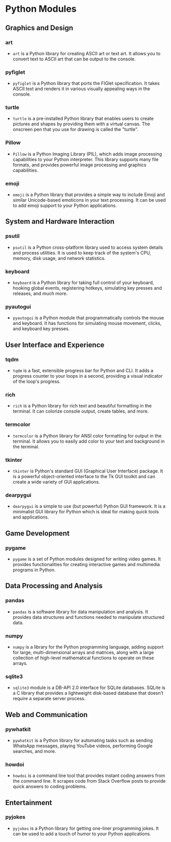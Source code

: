 # Python Modules

## Graphics and Design

### art
- `art` is a Python library for creating ASCII art or text art. It allows you to convert text to ASCII art that can be output to the console.

### pyfiglet
- `pyfiglet` is a Python library that ports the FIGlet specification. It takes ASCII text and renders it in various visually appealing ways in the console.

### turtle
- `turtle` is a pre-installed Python library that enables users to create pictures and shapes by providing them with a virtual canvas. The onscreen pen that you use for drawing is called the "turtle".

### Pillow
- `Pillow` is a Python Imaging Library (PIL), which adds image processing capabilities to your Python interpreter. This library supports many file formats, and provides powerful image processing and graphics capabilities.

### emoji
- `emoji` is a Python library that provides a simple way to include Emoji and similar Unicode-based emoticons in your text processing. It can be used to add emoji support to your Python applications.

## System and Hardware Interaction

### psutil
- `psutil` is a Python cross-platform library used to access system details and process utilities. It is used to keep track of the system's CPU, memory, disk usage, and network statistics.

### keyboard
- `keyboard` is a Python library for taking full control of your keyboard, hooking global events, registering hotkeys, simulating key presses and releases, and much more.

### pyautogui
- `pyautogui` is a Python module that programmatically controls the mouse and keyboard. It has functions for simulating mouse movement, clicks, and keyboard key presses.

## User Interface and Experience

### tqdm
- `tqdm` is a fast, extensible progress bar for Python and CLI. It adds a progress counter to your loops in a second, providing a visual indicator of the loop's progress.

### rich
- `rich` is a Python library for rich text and beautiful formatting in the terminal. It can colorize console output, create tables, and more.

### termcolor
- `termcolor` is a Python library for ANSI color formatting for output in the terminal. It allows you to easily add color to your text and background in the terminal.

### tkinter
- `tkinter` is Python's standard GUI (Graphical User Interface) package. It is a powerful object-oriented interface to the Tk GUI toolkit and can create a wide variety of GUI applications.

### dearpygui
- `dearpygui` is a simple to use (but powerful) Python GUI framework. It is a minimalist GUI library for Python which is ideal for making quick tools and applications.

## Game Development

### pygame
- `pygame` is a set of Python modules designed for writing video games. It provides functionalities for creating interactive games and multimedia programs in Python.

## Data Processing and Analysis

### pandas
- `pandas` is a software library for data manipulation and analysis. It provides data structures and functions needed to manipulate structured data.

### numpy
- `numpy` is a library for the Python programming language, adding support for large, multi-dimensional arrays and matrices, along with a large collection of high-level mathematical functions to operate on these arrays.

### sqlite3
- `sqlite3` module is a DB-API 2.0 interface for SQLite databases. SQLite is a C library that provides a lightweight disk-based database that doesn’t require a separate server process.

## Web and Communication

### pywhatkit
- `pywhatkit` is a Python library for automating tasks such as sending WhatsApp messages, playing YouTube videos, performing Google searches, and more.

### howdoi
- `howdoi` is a command line tool that provides instant coding answers from the command line. It scrapes code from Stack Overflow posts to provide quick answers to coding problems.

## Entertainment
### pyjokes
- `pyjokes` is a Python library for getting one-liner programming jokes. It can be used to add a touch of humor to your Python applications.